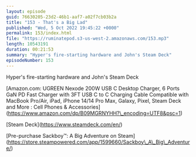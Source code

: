 ```yaml
---
layout: episode
guid: 76630205-23d2-46b1-aaf7-a02f7cb03b2a
title: "153 - That's a Big Lad"
published: "Wed, 5 Oct 2022 19:45:22 +0000"
permalink: 153/index.html
file: "https://ruminatepod.s3-us-west-2.amazonaws.com/153.mp3"
length: 10543191
duration: 00:21:53
summary: "Hyper's fire-starting hardware and John's Steam Deck"
episodeNumber: 153
---
```


Hyper's fire-starting hardware and John's Steam Deck

\[Amazon.com: UGREEN Nexode 200W USB C Desktop Charger, 6 Ports GaN PD Fast Charger with 3FT USB C to C Charging Cable Compatible with MacBook Pro/Air, iPad, iPhone 14/14 Pro Max, Galaxy, Pixel, Steam Deck and More : Cell Phones & Accessories\](https://www.amazon.com/dp/B09MGRNYHH?\_encoding=UTF8&psc=1)

\[Steam Deck\](https://www.steamdeck.com/en/)

\[Pre-purchase Sackboy™: A Big Adventure on Steam\](https://store.steampowered.com/app/1599660/Sackboy\_A\_Big\_Adventure/)

